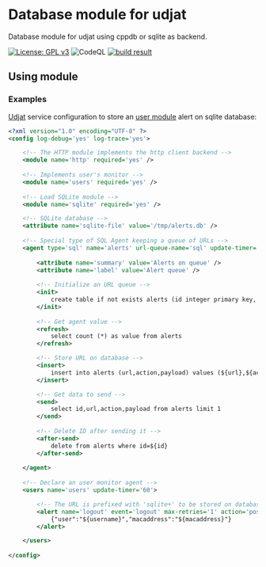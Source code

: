 # Database module for udjat

Database module for udjat using cppdb or sqlite as backend.

[![License: GPL v3](https://img.shields.io/badge/License-GPL%20v3-blue.svg)](https://www.gnu.org/licenses/gpl-3.0)
![CodeQL](https://github.com/PerryWerneck/udjat-module-database/workflows/CodeQL/badge.svg?branch=master)
[![build result](https://build.opensuse.org/projects/home:PerryWerneck:udjat/packages/udjat-module-database/badge.svg?type=percent)](https://build.opensuse.org/package/show/home:PerryWerneck:udjat/udjat-module-database)

## Using module

### Examples

[Udjat](../../../udjat) service configuration to store an [user module](../../../udjat-module-users) alert on sqlite database:

```xml
<?xml version="1.0" encoding="UTF-8" ?>
<config log-debug='yes' log-trace='yes'>

	<!-- The HTTP module implements the http client backend -->
	<module name='http' required='yes' />
	
	<!-- Implements user's monitor -->
	<module name='users' required='yes' />
	
	<!-- Load SQLite module -->
	<module name='sqlite' required='yes' />	

	<!-- SQLite database -->
	<attribute name='sqlite-file' value='/tmp/alerts.db' />
	
	<!-- Special type of SQL Agent keeping a queue of URLs -->
	<agent type='sql' name='alerts' url-queue-name='sql' update-timer='60' >
	
		<attribute name='summary' value='Alerts on queue' />
		<attribute name='label' value='Alert queue' />
	
		<!-- Initialize an URL queue -->
		<init>
			create table if not exists alerts (id integer primary key, inserted timestamp default CURRENT_TIMESTAMP, url text, action text, payload text)
		</init>
		
		<!-- Get agent value -->
		<refresh>
			select count (*) as value from alerts
		</refresh>

		<!-- Store URL on database -->
		<insert>
			insert into alerts (url,action,payload) values (${url},${action},${payload})
		</insert>

		<!-- Get data to send -->
		<send>
			select id,url,action,payload from alerts limit 1
		</send>
		
		<!-- Delete ID after sending it -->
		<after-send>
			delete from alerts where id=${id}
		</after-send>
	
	</agent>
	
	<!-- Declare an user monitor agent -->
	<users name='users' update-timer='60'>

		<!-- The URL is prefixed with 'sqlite+' to be stored on database -->
		<alert name='logout' event='logout' max-retries='1' action='post' url='sqlite+http://localhost'>
			{"user":"${username}","macaddress":"${macaddress}"}
		</alert>

	</users>
	
</config>
```

